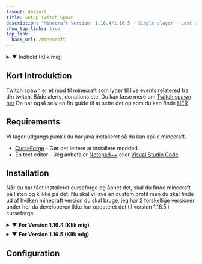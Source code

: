 ```yaml
---
layout: default
title: Setup Twitch Spawn
description: "Minecraft Version: 1.16.4/1.16.5 - Single player - Last updated: 11/04/2021"
show_top_links: true
top_link:
  back_url: /minecraft
---
```


<details>
<summary>▼ Indhold (Klik mig)</summary>

<ul>
<li><a href="#kort-introduktion">Kort Introduktion</a></li>
<li><a href="#requirements">Requirements</a></li>
<li><a href="#installation">Installation</a></li>
<li><a href="#configuration">Configuration</a></li>
</ul>

</details>

## Kort Introduktion

Twitch spawn er et mod til minecraft som lytter til live events relatered fra din twitch. Både alerts, donations etc. Du kan læse mere om <a href="https://igoodie.gitbook.io/twitchspawn/" target="_blank">Twitch spawn her</a>
De har også selv en fin guide til at sette det op som du kan finde <a href="https://igoodie.gitbook.io/twitchspawn/basics/getting-started" target="_blank">HER</a>

## Requirements

Vi tager udgangs punk i du har java installeret så du kan spille minecraft.

- <a href="https://curseforge.overwolf.com/" target="_blank">CurseForge</a> - Gør det lettere at installere modded.
- En text editor - Jeg anbefaler <a href="https://notepad-plus-plus.org/downloads/" target="_blank">Notepad++</a> eller <a href="https://code.visualstudio.com/" target="_blank">Visual Studio Code</a>

## Installation

Når du har fået installeret curseforge og åbnet det, skal du finde minecraft på listen og klikke på det.
Nu skal vi lave en custom profil men du skal finde ud af hvilken minecraft version du skal bruge, jeg har 2 forskellige versioner under her da developeren ikke har opdateret det til version 1.16.5 i curseforge.

<details>
<summary style="margin-bottom:0.5rem;">▼ <b>For Version 1.16.4 (Klik mig)</b></summary><br>

Du klikker og laver custom profilen til minecraft version 1.16.4 og seneste forge version.<br>
Du kan kalde den hvad du vil.<br><br>

Når det så er gjort og den er installeret osv, skal du klikke ind på selve profilen og ikke klik spil/play endu.<br>
I højre side ser du en puzzle peice hvor der står add more content, klik den.<br><br>

Nu skal du så søge efter: <b>"TwitchSpawn"</b><br>
Og så klikker du installer.

Nu skal du bare åbne minecraft og launche helt ind til settings etc.

<h4 style="margin-bottom:1rem;"><b>Tillykke du har nu installeret Twitch spawn</b></h4>
</details>

<details>
<summary>▼ <b>For Version 1.16.5 (Klik mig)</b></summary><br>

Du klikker og laver custom profilen til minecraft version 1.16.5 og seneste forge version.<br>
Du kan kalde den hvad du vil.<br>

Du skal nu klikke ind på custom profilen og ikke starte minecraft endu.<br>

Nu skal vi lige hente modded så du kan køre det, du henter det  [HER](https://www.curseforge.com/minecraft/mc-mods/twitchspawn) ved at klikke på download oppe til højre på siden.<br>
Den skulle gerne hente en Jar fil som er modded som vi skal bruge lige om lidt.<br>

Du skal nu gå tilbage til curseforge og klikke på de 3 Dots ved siden af play/spil og klikke open folder.<br>

Din stifinder skulle gerne åbne en mappe med en masse i, du skal nu tage den den jar fil vi lige har hentet og smide i den mappe som hedder mods (Hvis der ikke er en så lav den)<br>

Når det er gjort skal du inde i curseforge åbne spille og launche helt ind til minecraft.<br>

<h4 style="margin-bottom:1rem;"><b>Tillykke du har nu installeret Twitch spawn</b></h4>

</details>

## Configuration
